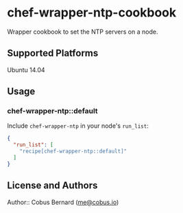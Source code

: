 # chef-wrapper-ntp-cookbook

Wrapper cookbook to set the NTP servers on a node.

## Supported Platforms

Ubuntu 14.04

## Usage

### chef-wrapper-ntp::default

Include `chef-wrapper-ntp` in your node's `run_list`:

```json
{
  "run_list": [
    "recipe[chef-wrapper-ntp::default]"
  ]
}
```

## License and Authors

Author:: Cobus Bernard (<me@cobus.io>)

